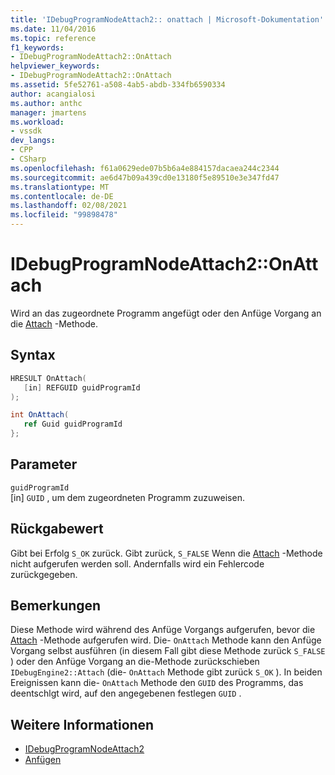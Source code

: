 ```yaml
---
title: 'IDebugProgramNodeAttach2:: onattach | Microsoft-Dokumentation'
ms.date: 11/04/2016
ms.topic: reference
f1_keywords:
- IDebugProgramNodeAttach2::OnAttach
helpviewer_keywords:
- IDebugProgramNodeAttach2::OnAttach
ms.assetid: 5fe52761-a508-4ab5-abdb-334fb6590334
author: acangialosi
ms.author: anthc
manager: jmartens
ms.workload:
- vssdk
dev_langs:
- CPP
- CSharp
ms.openlocfilehash: f61a0629ede07b5b6a4e884157dacaea244c2344
ms.sourcegitcommit: ae6d47b09a439cd0e13180f5e89510e3e347fd47
ms.translationtype: MT
ms.contentlocale: de-DE
ms.lasthandoff: 02/08/2021
ms.locfileid: "99898478"
---
```

# <a name="idebugprogramnodeattach2onattach"></a>IDebugProgramNodeAttach2::OnAttach
Wird an das zugeordnete Programm angefügt oder den Anfüge Vorgang an die [Attach](../../../extensibility/debugger/reference/idebugengine2-attach.md) -Methode.

## <a name="syntax"></a>Syntax

```cpp
HRESULT OnAttach(
   [in] REFGUID guidProgramId
);
```

```csharp
int OnAttach(
   ref Guid guidProgramId
};
```

## <a name="parameters"></a>Parameter
`guidProgramId`\
[in] `GUID` , um dem zugeordneten Programm zuzuweisen.

## <a name="return-value"></a>Rückgabewert
 Gibt bei Erfolg `S_OK` zurück. Gibt zurück, `S_FALSE` Wenn die [Attach](../../../extensibility/debugger/reference/idebugengine2-attach.md) -Methode nicht aufgerufen werden soll. Andernfalls wird ein Fehlercode zurückgegeben.

## <a name="remarks"></a>Bemerkungen
 Diese Methode wird während des Anfüge Vorgangs aufgerufen, bevor die [Attach](../../../extensibility/debugger/reference/idebugengine2-attach.md) -Methode aufgerufen wird. Die- `OnAttach` Methode kann den Anfüge Vorgang selbst ausführen (in diesem Fall gibt diese Methode zurück `S_FALSE` ) oder den Anfüge Vorgang an die-Methode zurückschieben `IDebugEngine2::Attach` (die- `OnAttach` Methode gibt zurück `S_OK` ). In beiden Ereignissen kann die- `OnAttach` Methode den `GUID` des Programms, das deentschlgt wird, auf den angegebenen festlegen `GUID` .

## <a name="see-also"></a>Weitere Informationen
- [IDebugProgramNodeAttach2](../../../extensibility/debugger/reference/idebugprogramnodeattach2.md)
- [Anfügen](../../../extensibility/debugger/reference/idebugengine2-attach.md)
